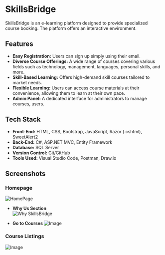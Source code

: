 # SkillsBridge

SkillsBridge is an e-learning platform designed to provide specialized course booking. The platform offers an interactive environment.

## Features
- **Easy Registration:** Users can sign up simply using their email.
- **Diverse Course Offerings:** A wide range of courses covering various fields such as technology, management, languages, personal skills, and more.
- **Skill-Based Learning:** Offers high-demand skill courses tailored to market needs.
- **Flexible Learning:** Users can access course materials at their convenience, allowing them to learn at their own pace.
- **Admin Panel:** A dedicated interface for administrators to manage courses, users.


## Tech Stack
- **Front-End:** HTML, CSS, Bootstrap, JavaScript, Razor (.cshtml), SweetAlert2
- **Back-End:** C#, ASP.NET MVC, Entity Framework
- **Database:** SQL Server
- **Version Control:** Git/GitHub
- **Tools Used:** Visual Studio Code, Postman, Draw.io

## Screenshots

### Homepage
![HomePage](https://github.com/user-attachments/assets/45eb5a36-6985-4eec-ad6a-5d859396e7c2)

- **Why Us Section**  
![Why SkillsBridge](https://github.com/user-attachments/assets/21ceb83d-c8fa-47b1-9248-5d64e0a593a0)

- **Go to Courses**
![Image](https://github.com/user-attachments/assets/8579a87e-bd23-482b-9a1e-62413dc60c2b)


### Course Listings
![Image](https://github.com/user-attachments/assets/2aadb3f6-9afa-4b19-8e68-f1763367610a)
